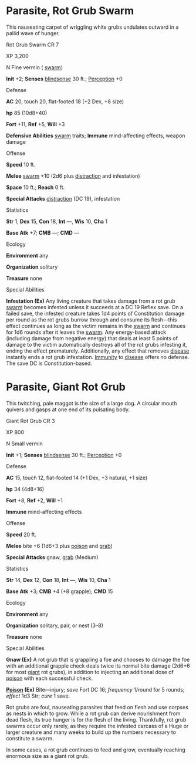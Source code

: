 # Parasite, Rot Grub Swarm

This nauseating carpet of wriggling white grubs undulates outward in a pallid wave of hunger.

Rot Grub Swarm CR 7

XP 3,200

N Fine vermin ( [swarm](/pathfinderRPG/prd/monsters/creatureTypes.html#_swarm-subtype))

**Init** +2; **Senses** [blindsense](/pathfinderRPG/prd/monsters/universalMonsterRules.html#_blindsense) 30 ft.; [Perception](/pathfinderRPG/prd/skills/perception.html#_perception) +0

Defense

**AC** 20, touch 20, flat-footed 18 (+2 Dex, +8 size)

**hp** 85 (10d8+40)

**Fort** +11, **Ref** +5, **Will** +3

**Defensive Abilities** [swarm](/pathfinderRPG/prd/monsters/creatureTypes.html#_swarm-subtype) traits; **Immune** mind-affecting effects, weapon damage

Offense

**Speed** 10 ft.

**Melee** [swarm](/pathfinderRPG/prd/monsters/creatureTypes.html#_swarm-subtype) +10 (2d6 plus [distraction](/pathfinderRPG/prd/monsters/universalMonsterRules.html#_distraction) and infestation)

**Space** 10 ft.; **Reach** 0 ft.

**Special Attacks** [distraction](/pathfinderRPG/prd/monsters/universalMonsterRules.html#_distraction) (DC 19), infestation

Statistics

**Str** 1, **Dex** 15, **Con** 18, **Int** —, **Wis** 10, **Cha** 1

**Base Atk** +7; **CMB** —; **CMD** —

Ecology

**Environment** any

**Organization** solitary

**Treasure** none

Special Abilities

**Infestation (Ex)** Any living creature that takes damage from a rot grub [swarm](/pathfinderRPG/prd/monsters/creatureTypes.html#_swarm-subtype) becomes infested unless it succeeds at a DC 19 Reflex save. On a failed save, the infested creature takes 1d4 points of Constitution damage per round as the rot grubs burrow through and consume its flesh—this effect continues as long as the victim remains in the [swarm](/pathfinderRPG/prd/monsters/creatureTypes.html#_swarm-subtype) and continues for 1d6 rounds after it leaves the [swarm](/pathfinderRPG/prd/monsters/creatureTypes.html#_swarm-subtype). Any energy-based attack (including damage from negative energy) that deals at least 5 points of damage to the victim automatically destroys all of the rot grubs infesting it, ending the effect prematurely. Additionally, any effect that removes [disease](/pathfinderRPG/prd/monsters/universalMonsterRules.html#_disease-(ex-or-su)) instantly ends a rot grub infestation. [Immunity](/pathfinderRPG/prd/monsters/universalMonsterRules.html#_immunity-(ex-or-su)) to [disease](/pathfinderRPG/prd/monsters/universalMonsterRules.html#_disease-(ex-or-su)) offers no defense. The save DC is Constitution-based.

# Parasite, Giant Rot Grub

This twitching, pale maggot is the size of a large dog. A circular mouth quivers and gasps at one end of its pulsating body.

Giant Rot Grub CR 3

XP 800

N Small vermin

**Init** +1; **Senses** [blindsense](/pathfinderRPG/prd/monsters/universalMonsterRules.html#_blindsense) 30 ft.; [Perception](/pathfinderRPG/prd/skills/perception.html#_perception) +0

Defense

**AC** 15, touch 12, flat-footed 14 (+1 Dex, +3 natural, +1 size)

**hp** 34 (4d8+16)

**Fort** +8, **Ref** +2, **Will** +1

**Immune** mind-affecting effects

Offense

**Speed** 20 ft.

**Melee** bite +6 (1d6+3 plus [poison](/pathfinderRPG/prd/monsters/universalMonsterRules.html#_poison-(ex-or-su)) and [grab](/pathfinderRPG/prd/monsters/universalMonsterRules.html#_grab))

**Special Attacks** gnaw, [grab](/pathfinderRPG/prd/monsters/universalMonsterRules.html#_grab) (Medium)

Statistics

**Str** 14, **Dex** 12, **Con** 18, **Int** —, **Wis** 10, **Cha** 1

**Base Atk** +3; **CMB** +4 (+8 grapple); **CMD** 15

Ecology

**Environment** any

**Organization** solitary, pair, or nest (3–8)

**Treasure** none

Special Abilities

**Gnaw (Ex)** A rot grub that is grappling a foe and chooses to damage the foe with an additional grapple check deals twice its normal bite damage (2d6+6 for most [giant](/pathfinderRPG/prd/monsters/creatureTypes.html#_giant-subtype) rot grubs), in addition to injecting an additional dose of [poison](/pathfinderRPG/prd/monsters/universalMonsterRules.html#_poison-(ex-or-su)) with each successful check.

**[Poison](/pathfinderRPG/prd/monsters/universalMonsterRules.html#_poison-(ex-or-su)) (Ex)** Bite—injury; _save_ Fort DC 16; _frequency_ 1/round for 5 rounds; _effect_ 1d3 Str; _cure_ 1 save.

Rot grubs are foul, nauseating parasites that feed on flesh and use corpses as nests in which to grow. While a rot grub can derive nourishment from dead flesh, its true hunger is for the flesh of the living. Thankfully, rot grub swarms occur only rarely, as they require the infested carcass of a Huge or larger creature and many weeks to build up the numbers necessary to constitute a swarm.

In some cases, a rot grub continues to feed and grow, eventually reaching enormous size as a giant rot grub.

